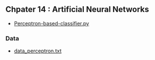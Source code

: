 ## Chpater 14 : Artificial Neural Networks
* [Perceptron-based-classifier.py](ML/Perceptron-based-classifier.py)

### Data
* [data_perceptron.txt](data/data_perceptron.txt)
